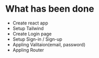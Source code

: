 # What has been done
- Create react app
- Setup Tailwind
- Create Login page
- Setup Sign-in / Sign-up
- Appling Valitaion(email, password)
- Appling Router